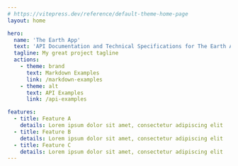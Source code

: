 ```yaml
---
# https://vitepress.dev/reference/default-theme-home-page
layout: home

hero:
  name: 'The Earth App'
  text: 'API Documentation and Technical Specifications for The Earth App and its components'
  tagline: My great project tagline
  actions:
    - theme: brand
      text: Markdown Examples
      link: /markdown-examples
    - theme: alt
      text: API Examples
      link: /api-examples

features:
  - title: Feature A
    details: Lorem ipsum dolor sit amet, consectetur adipiscing elit
  - title: Feature B
    details: Lorem ipsum dolor sit amet, consectetur adipiscing elit
  - title: Feature C
    details: Lorem ipsum dolor sit amet, consectetur adipiscing elit
---
```

